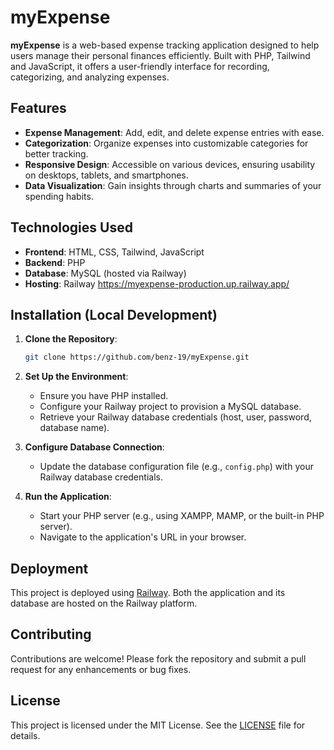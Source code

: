 # myExpense

**myExpense** is a web-based expense tracking application designed to help users manage their personal finances efficiently. Built with PHP, Tailwind and JavaScript, it offers a user-friendly interface for recording, categorizing, and analyzing expenses.

## Features

* **Expense Management**: Add, edit, and delete expense entries with ease.
* **Categorization**: Organize expenses into customizable categories for better tracking.
* **Responsive Design**: Accessible on various devices, ensuring usability on desktops, tablets, and smartphones.
* **Data Visualization**: Gain insights through charts and summaries of your spending habits.

## Technologies Used

* **Frontend**: HTML, CSS, Tailwind, JavaScript
* **Backend**: PHP
* **Database**: MySQL (hosted via Railway)
* **Hosting**: Railway https://myexpense-production.up.railway.app/

## Installation (Local Development)

1. **Clone the Repository**:

   ```bash
   git clone https://github.com/benz-19/myExpense.git
   ```

2. **Set Up the Environment**:

   * Ensure you have PHP installed.
   * Configure your Railway project to provision a MySQL database.
   * Retrieve your Railway database credentials (host, user, password, database name).

3. **Configure Database Connection**:

   * Update the database configuration file (e.g., `config.php`) with your Railway database credentials.

4. **Run the Application**:

   * Start your PHP server (e.g., using XAMPP, MAMP, or the built-in PHP server).
   * Navigate to the application's URL in your browser.

## Deployment

This project is deployed using [Railway](https://railway.app). Both the application and its database are hosted on the Railway platform.

## Contributing

Contributions are welcome! Please fork the repository and submit a pull request for any enhancements or bug fixes.

## License

This project is licensed under the MIT License. See the [LICENSE](LICENSE) file for details.
